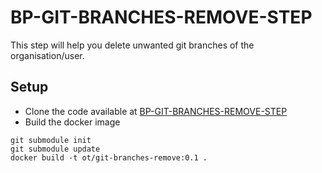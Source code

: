 # BP-GIT-BRANCHES-REMOVE-STEP

This step will help you delete unwanted git branches of the organisation/user.

## Setup
* Clone the code available at [BP-GIT-BRANCHES-REMOVE-STEP](https://github.com/OT-BUILDPIPER-MARKETPLACE/BP-GIT-BRANCHES-REMOVE-STEP.git)
* Build the docker image
```
git submodule init
git submodule update
docker build -t ot/git-branches-remove:0.1 .